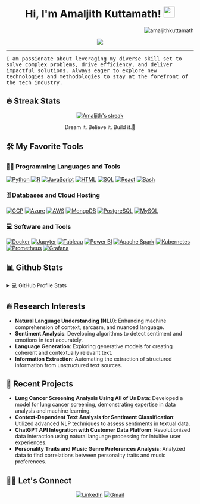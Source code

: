 <h1 align="center">
Hi, I'm Amaljith Kuttamath!
  <img src="https://media.giphy.com/media/hvRJCLFzcasrR4ia7z/giphy.gif" width="30"></h1>
 <img src="https://komarev.com/ghpvc/?username=amaljithkuttamath&label=Profile%20Views&color=0e75b6&style=flat" align='right' alt="amaljithkuttamath" />

<br/>

<p align="center">
  <a href="https://github.com/amaljithkuttamath/readme-typing-svg"><img src="https://readme-typing-svg.herokuapp.com?lines=Data+Analytics+Engineer;AI+Engineer;NLP+%7C+Data+Mining+%7C+Cloud+Solutions;Always+learning+new+things&center=true&width=380&height=45"></a>
</p>
<hr/>
<samp>
I am passionate about leveraging my diverse skill set to solve complex problems, drive efficiency, and deliver impactful solutions. Always eager to explore new technologies and methodologies to stay at the forefront of the tech industry.
</samp>

## 🔥 Streak Stats

<p align="center">
  <a href="https://github.com/amaljithkuttamath/github-readme-streak-stats">
    <img title="🔥 Get streak stats for your profile at git.io/streak-stats" alt="Amaljith's streak" src="https://github-readme-streak-stats.herokuapp.com/?user=amaljithkuttamath&theme=monokai-metallian&hide_border=true"/>
  </a>
  <p align="center"> Dream it. Believe it. Build it.🚀 </p>
</p>

## 🛠️ My Favorite Tools

### 👨‍💻 Programming Languages and Tools

<p>
    <a href="#"><img alt="Python" src="https://img.shields.io/badge/Python%20-%2314354C.svg?logo=python&logoColor=white"></a>
    <a href="#"><img alt="R" src="https://img.shields.io/badge/R%20-%23276DC3.svg?logo=r&logoColor=white"></a>
    <a href="#"><img alt="JavaScript" src="https://img.shields.io/badge/JavaScript-%23323330.svg?logo=javascript&logoColor=%23F7DF1E"></a>
    <a href="#"><img alt="HTML" src="https://img.shields.io/badge/HTML-%23E34F26.svg?logo=html5&logoColor=white"></a>
    <a href="#"><img alt="SQL" src="https://img.shields.io/badge/SQL-%2300f.svg?logo=sql&logoColor=white"></a>
    <a href="#"><img alt="React" src="https://img.shields.io/badge/React-%23282C34.svg?logo=react&logoColor=%2361DAFB"></a>
    <a href="#"><img alt="Bash" src="https://img.shields.io/badge/Bash%20Script-%234EAA25.svg?logo=gnu-bash&logoColor=white"></a>
</p>

### 🗄️ Databases and Cloud Hosting

<p>
    <a href="#"><img alt="GCP" src="https://img.shields.io/badge/GCP-%234285F4.svg?logo=google-cloud&logoColor=white"></a>
    <a href="#"><img alt="Azure" src="https://img.shields.io/badge/Azure-%230072C6.svg?logo=microsoftazure&logoColor=white"></a>
    <a href="#"><img alt="AWS" src="https://img.shields.io/badge/AWS-%23FF9900.svg?logo=amazon-aws&logoColor=white"></a>
    <a href="#"><img alt="MongoDB" src="https://img.shields.io/badge/MongoDB-%2347A248.svg?logo=mongodb&logoColor=white"></a>
    <a href="#"><img alt="PostgreSQL" src="https://img.shields.io/badge/PostgreSQL-%23336791.svg?logo=postgresql&logoColor=white"></a>
    <a href="#"><img alt="MySQL" src="https://img.shields.io/badge/MySQL-%234479A1.svg?logo=mysql&logoColor=white"></a>
</p>

### 💻 Software and Tools

<p>
    <a href="#"><img alt="Docker" src="https://img.shields.io/badge/Docker%20-%232496ED.svg?logo=docker&logoColor=white"></a>
    <a href="#"><img alt="Jupyter" src="https://img.shields.io/badge/Jupyter%20-%23F37626.svg?logo=Jupyter&logoColor=white"></a>
    <a href="#"><img alt="Tableau" src="https://img.shields.io/badge/Tableau-%231E4E79.svg?logo=tableau&logoColor=white"></a>
    <a href="#"><img alt="Power BI" src="https://img.shields.io/badge/Power%20BI-%23F2C811.svg?logo=power-bi&logoColor=black"></a>
    <a href="#"><img alt="Apache Spark" src="https://img.shields.io/badge/Apache%20Spark-%23E25A1C.svg?logo=apache-spark&logoColor=white"></a>
    <a href="#"><img alt="Kubernetes" src="https://img.shields.io/badge/kubernetes%20-%23326CE5.svg?logo=kubernetes&logoColor=white"></a>
    <a href="#"><img alt="Prometheus" src="https://img.shields.io/badge/Prometheus-%23E6522C.svg?logo=prometheus&logoColor=white"></a>
    <a href="#"><img alt="Grafana" src="https://img.shields.io/badge/Grafana-%23F46800.svg?logo=grafana&logoColor=white"></a>
</p>


## 📊 Github Stats

<details> 
  <summary>💻 GitHub Profile Stats</summary>
  <br/>
    <a href="https://github.com/amaljithkuttamath/github-readme-stats"><img alt="Amaljith's Github Stats" src="https://github-readme-stats.vercel.app/api?username=amaljithkuttamath&show_icons=true&count_private=true&theme=react&hide_border=true&bg_color=1F222E&title_color=F85D7F&icon_color=F8D866" height="192px"/></a>
  <br/>
  <b>Note:</b> Top languages is a metric of the languages my public code consists of and doesn't reflect experience or skill level.
</details>

<!-- Add any other sections you think might be relevant, like 'Recent GitHub Activity', 'Projects', etc. -->
## 🔥 Research Interests

- **Natural Language Understanding (NLU)**: Enhancing machine comprehension of context, sarcasm, and nuanced language.
- **Sentiment Analysis**: Developing algorithms to detect sentiment and emotions in text accurately.
- **Language Generation**: Exploring generative models for creating coherent and contextually relevant text.
- **Information Extraction**: Automating the extraction of structured information from unstructured text sources.


## 📝 Recent Projects

- **Lung Cancer Screening Analysis Using All of Us Data**: Developed a model for lung cancer screening, demonstrating expertise in data analysis and machine learning.
- **Context-Dependent Text Analysis for Sentiment Classification**: Utilized advanced NLP techniques to assess sentiments in textual data.
- **ChatGPT API Integration with Customer Data Platform**: Revolutionized data interaction using natural language processing for intuitive user experiences.
- **Personality Traits and Music Genre Preferences Analysis**: Analyzed data to find correlations between personality traits and music preferences.

## 🙋‍♂️ Let's Connect

<p align="center">
	<a href="https://www.linkedin.com/in/amaljithk/" target="_blank"><img src="https://img.icons8.com/bubbles/50/000000/linkedin.png" alt="LinkedIn"/></a>
	<a href="mailto:kuttamath.amaljith@gmail.com" target="_blank"><img src="https://img.icons8.com/bubbles/50/000000/gmail.png" alt="Gmail"/></a>
</p>
